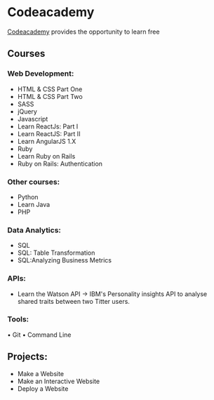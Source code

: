 # Codeacademy


[Codeacademy](https://www.codecademy.com/learn/all) provides the opportunity to learn free


## Courses 

### Web Development: 

* HTML & CSS Part One 
* HTML & CSS Part Two 
* SASS
* jQuery 
* Javascript 
* Learn ReactJs: Part I
* Learn ReactJS: Part II
* Learn AngularJS 1.X
* Ruby
* Learn Ruby on Rails
* Ruby on Rails: Authentication 

### Other courses:

* Python
* Learn Java 
* PHP


### Data Analytics: 
* SQL
* SQL: Table Transformation
* SQL:Analyzing Business Metrics

### APIs: 
 - Learn the Watson API -> IBM's Personality insights API to analyse shared traits between two Titter users. 

### Tools: 

• Git 
• Command Line 

## Projects: 

- Make a Website
- Make an Interactive Website
- Deploy a Website

